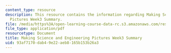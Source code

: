 ```yaml
---
content_type: resource
description: This resource contains the information regarding Making Science and Engineering
  Pictures Week3 Summary.
file: /media/https%3A/open-learning-course-data-rc.s3.amazonaws.com/res-10-001-making-science-and-engineering-pictures-a-practical-guide-to-presenting-your-work-spring-2016/93af7170dab49e22aeb8165b153b26a3_MITRES_10_001S16_Sum_Wk3.pdf
file_type: application/pdf
resourcetype: Document
title: Making Science and Engineering Pictures Week3 Summary
uid: 93af7170-dab4-9e22-aeb8-165b153b26a3
---
```

